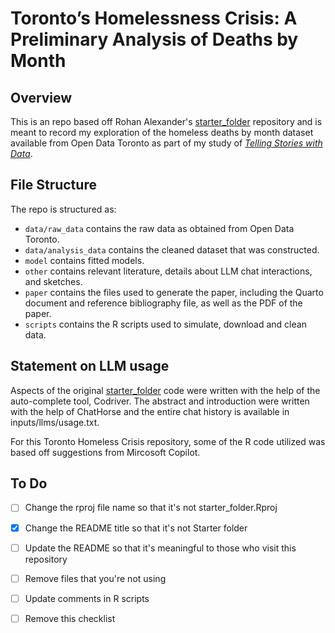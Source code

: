 # Toronto’s Homelessness Crisis: A Preliminary Analysis of Deaths by Month

## Overview

This is an repo based off Rohan Alexander's [starter_folder](https://github.com/RohanAlexander/starter_folder) repository and is meant to record my exploration of the homeless deaths by month dataset available from Open Data Toronto as part of my study of *[Telling Stories with Data](https://tellingstorieswithdata.com/)*. 

## File Structure

The repo is structured as:

-   `data/raw_data` contains the raw data as obtained from Open Data Toronto.
-   `data/analysis_data` contains the cleaned dataset that was constructed.
-   `model` contains fitted models. 
-   `other` contains relevant literature, details about LLM chat interactions, and sketches.
-   `paper` contains the files used to generate the paper, including the Quarto document and reference bibliography file, as well as the PDF of the paper. 
-   `scripts` contains the R scripts used to simulate, download and clean data.


## Statement on LLM usage

Aspects of the original [starter_folder](https://github.com/RohanAlexander/starter_folder) code were written with the help of the auto-complete tool, Codriver. The abstract and introduction were written with the help of ChatHorse and the entire chat history is available in inputs/llms/usage.txt.

For this Toronto Homeless Crisis repository, some of the R code utilized was based off suggestions from Mircosoft Copilot.

## To Do

- [ ] Change the rproj file name so that it's not starter_folder.Rproj
- [x] Change the README title so that it's not Starter folder
- [ ] Update the README so that it's meaningful to those who visit this repository
- [ ] Remove files that you're not using
- [ ] Update comments in R scripts

- [ ] Remove this checklist